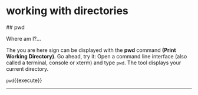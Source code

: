 # working with directories

## pwd

Where am I?...

The you are here sign can be displayed with the **pwd** command **(Print Working Directory)**.
Go ahead, try it: Open a command line interface (also called a terminal, console or xterm)
and type `pwd`. The tool displays your current directory.


`pwd`{{execute}}

********

